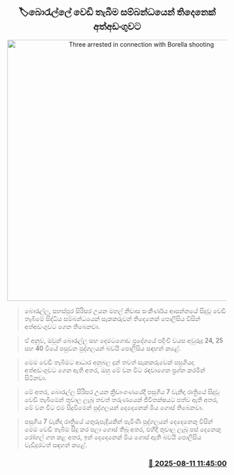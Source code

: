 <p align='center'><b><h2 align='center' title='Three arrested in connection with Borella shooting'>🏷බොරැල්ලේ වෙඩි තැබීම සම්බන්ධයෙන් තිදෙනෙක් අත්අඩංගුවට</h2></b></p>
<p align='center'><img src='https://helakuru.sgp1.cdn.digitaloceanspaces.com/esana/images/lib/arrested2[1].jpg' width='600' alt='Three arrested in connection with Borella shooting'></p>

> බොරැල්ල, සහස්පුර සිරිසර උයන මහල් නිවාස සංකීර්ණය ආසන්නයේ සිදුවූ වෙඩි තැබීමේ සිද්ධිය සම්බන්ධයෙන් සැකකරුවන් තිදෙනෙක් පොලිසිය විසින් අත්අඩංගුවට ගෙන තිබෙනවා.

> ඒ අනුව, ඔවුන් බොරැල්ල සහ දෙමටගොඩ ප්‍රදේශයේ පදිංචි වයස අවුරුදු 24, 25 සහ 40 වියේ පසුවන පුද්ගලයන් බවයි පොලිසිය සඳහන් කළේ.

> මෙම වෙඩි තැබීමට ආධාර අනුබල දුන් තවත් සැකකරුවෙක් පසුගියදා අත්අඩංගුවට ගෙන ඇති අතර, ඔහු මේ වන විට රඳවාගෙන ප්‍රශ්න කරමින් සිටිනවා.

> මේ අතර, බොරැල්ල සිරිසර උයන ක්‍රීඩාංගණයේදී පසුගිය 7 වැනිදා රාත්‍රියේ සිදුවූ වෙඩි තැබීමෙන් තුවාල ලැබූ තවත් තරුණයෙක් ජීවිතක්ෂයට පත්ව ඇති අතර, මේ වන විට එම සිදුවීමෙන් පුද්ගලයන් දෙදෙනෙක් මිය ගොස් තිබෙනවා.

> පසුගිය 7 වැනිදා රාත්‍රියේ යතුරුපැදියකින් පැමිණි පුද්ගලයන් දෙදෙනෙකු විසින් මෙම වෙඩි තැබීම සිදු කර පලා ගොස් තිබූ අතර, එහිදී තුවාල ලැබූ පස් දෙනෙකු රෝහල් ගත කළ අතර, ඉන් දෙදෙනෙක් මිය ගොස් ඇති බවයි පොලිසිය වැඩිදුරටත් සඳහන් කළේ.



<h3 align='right'><a href='https://www.helakuru.lk/esana/p/112586/'>📅 2025-08-11 11:45:00</a></h3>
